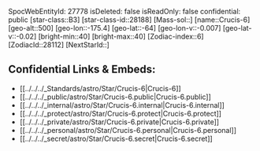 ﻿---
location: [-64,175.4,500]
type: Star
tags:
- astro/Star

---
SpocWebEntityId: 27778
isDeleted: false
isReadOnly: false
confidential: public
[star-class::B3]
[star-class-id::28188]
[Mass-sol::]
[name::Crucis-6]
[geo-alt::500]
[geo-lon::-175.4]
[geo-lat::-64]
[geo-lon-v::-0.007]
[geo-lat-v::-0.02]
[bright-min::40]
[bright-max::40]
[Zodiac-index::6]
[ZodiacId::28112]
[NextStarId::]



## Confidential Links & Embeds: 
- [[../../../_Standards/astro/Star/Crucis-6|Crucis-6]] 
- [[../../../_public/astro/Star/Crucis-6.public|Crucis-6.public]] 
- [[../../../_internal/astro/Star/Crucis-6.internal|Crucis-6.internal]] 
- [[../../../_protect/astro/Star/Crucis-6.protect|Crucis-6.protect]] 
- [[../../../_private/astro/Star/Crucis-6.private|Crucis-6.private]] 
- [[../../../_personal/astro/Star/Crucis-6.personal|Crucis-6.personal]] 
- [[../../../_secret/astro/Star/Crucis-6.secret|Crucis-6.secret]]

